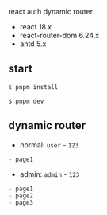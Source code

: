 react auth dynamic router

- react 18.x
- react-router-dom 6.24.x
- antd 5.x

## start

```
$ pnpm install

$ pnpm dev
```

## dynamic router

- normal: `user` - `123`

```
- page1
```

- admin: `admin` - `123`

```
- page1
- page2
- page3
```